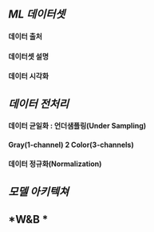
## *ML 데이터셋*

#### 데이터 출처
#### 데이터셋 설명
#### 데이터 시각화


## *데이터 전처리*

#### 데이터 균일화 : 언더샘플링(Under Sampling)
#### Gray(1-channel) 2 Color(3-channels)
#### 데이터 정규화(Normalization)

## *모델 아키텍쳐*




## *W&B *
